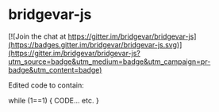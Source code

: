 # bridgevar-js

[![Join the chat at https://gitter.im/bridgevar/bridgevar-js](https://badges.gitter.im/bridgevar/bridgevar-js.svg)](https://gitter.im/bridgevar/bridgevar-js?utm_source=badge&utm_medium=badge&utm_campaign=pr-badge&utm_content=badge)

Edited code to contain:

while (1==1) {
CODE...
etc.
}
